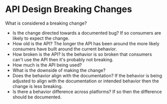 # API Design Breaking Changes

What is considered a breaking change?


- Is the change directed towards a documented bug? If so consumers are likely to expect the change.
- How old is the API? The longer the API has been around the more likely consumers have built around the current behavior.
- How broken is the API? Is the behavior is so broken that consumers can't use the API then it's probably not breaking.
- How much is the API being used?
- What is the downside of making the change?
- Does the behavior align with the documentation? If the behavior is being adjusted to align with the documentation or intended behavior then the change is less breaking.
- Is there a behavior difference across platforms? If so then the difference should be documented.